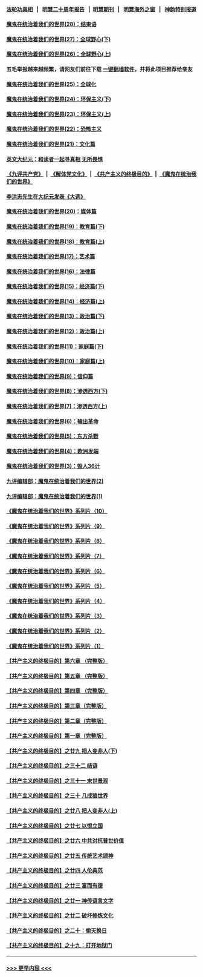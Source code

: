 #### [法轮功真相](https://github.com/gfw-breaker/truth/blob/master/README.md?t=0) &nbsp;&nbsp;|&nbsp;&nbsp; [明慧二十周年报告](https://github.com/gfw-breaker/mh-reports/blob/master/README.md?t=0) &nbsp;&nbsp;|&nbsp;&nbsp;[明慧期刊](https://github.com/gfw-breaker/mh-qikan) &nbsp;&nbsp;|&nbsp;&nbsp; [明慧海外之窗](https://github.com/gfw-breaker/mh-news/blob/master/README.md?t=0) &nbsp;&nbsp;|&nbsp;&nbsp; [神韵特别报道](https://github.com/gfw-breaker/mh-news/blob/master/shenyun.md?t=0)
#### [魔鬼在统治着我们的世界(28)：结束语](../pages/nsc422/n10936246.md?t=06162251) 
#### [魔鬼在统治着我们的世界(27)：全球野心(下)](../pages/nsc422/n10928319.md?t=06162251) 
#### [魔鬼在统治着我们的世界(26)：全球野心(上)](../pages/nsc422/n10900318.md?t=06162251) 
#### 五毛举报越来越频繁，请网友们前往下载 [一键翻墙软件](https://github.com/gfw-breaker/ssr-accounts)，并将此项目推荐给亲友
#### [魔鬼在统治着我们的世界(25)：全球化](../pages/nsc422/n10788205.md?t=06162251) 
#### [魔鬼在统治着我们的世界(24)：环保主义(下)](../pages/nsc422/n10695307.md?t=06162251) 
#### [魔鬼在统治着我们的世界(23)：环保主义(上)](../pages/nsc422/n10688613.md?t=06162251) 
#### [魔鬼在统治着我们的世界(22)：恐怖主义](../pages/nsc422/n10614727.md?t=06162251) 
#### [魔鬼在统治着我们的世界(21)：文化篇](../pages/nsc422/n10597706.md?t=06162251) 
#### [英文大纪元：和读者一起寻真相 无所畏惧](../pages/nsc422/n12542027.md?t=06162251) 
#### [《九评共产党》](https://github.com/begood0513/9ping.md/blob/master/README.md) &nbsp;|&nbsp; [《解体党文化》](../../../../jtdwh.md/blob/master/README.md)  &nbsp;|&nbsp; [《共产主义的终极目的》](../../../../gczydzjmd.md/blob/master/README.md) &nbsp;|&nbsp; [《魔鬼在统治我们的世界》](../../../../mgztzwmdsj.md/blob/master/README.md) 
#### [李洪志先生在大纪元发表《大选》](../pages/nsc422/n12534746.md?t=06162251) 
#### [魔鬼在统治着我们的世界(20)：媒体篇](../pages/nsc422/n10586579.md?t=06162251) 
#### [魔鬼在统治着我们的世界(19)：教育篇(下)](../pages/nsc422/n10564808.md?t=06162251) 
#### [魔鬼在统治着我们的世界(18)：教育篇(上)](../pages/nsc422/n10526970.md?t=06162251) 
#### [魔鬼在统治着我们的世界(17)：艺术篇](../pages/nsc422/n10499093.md?t=06162251) 
#### [魔鬼在统治着我们的世界(16)：法律篇](../pages/nsc422/n10485969.md?t=06162251) 
#### [魔鬼在统治着我们的世界(15)：经济篇(下)](../pages/nsc422/n10469975.md?t=06162251) 
#### [魔鬼在统治着我们的世界(14)：经济篇(上)](../pages/nsc422/n10457370.md?t=06162251) 
#### [魔鬼在统治着我们的世界(13)：政治篇(下)](../pages/nsc422/n10448270.md?t=06162251) 
#### [魔鬼在统治着我们的世界(12)：政治篇(上)](../pages/nsc422/n10444576.md?t=06162251) 
#### [魔鬼在统治着我们的世界(11)：家庭篇(下)](../pages/nsc422/n10440961.md?t=06162251) 
#### [魔鬼在统治着我们的世界(10)：家庭篇(上)](../pages/nsc422/n10435448.md?t=06162251) 
#### [魔鬼在统治着我们的世界(9)：信仰篇](../pages/nsc422/n10432159.md?t=06162251) 
#### [魔鬼在统治着我们的世界(8)：渗透西方(下)](../pages/nsc422/n10429603.md?t=06162251) 
#### [魔鬼在统治着我们的世界(7)：渗透西方(上)](../pages/nsc422/n10426013.md?t=06162251) 
#### [魔鬼在统治着我们的世界(6)：输出革命](../pages/nsc422/n10421536.md?t=06162251) 
#### [魔鬼在统治着我们的世界(5)：东方杀戮](../pages/nsc422/n10417707.md?t=06162251) 
#### [魔鬼在统治着我们的世界(4)：欧洲发端](../pages/nsc422/n10414890.md?t=06162251) 
#### [魔鬼在统治着我们的世界(3)：毁人36计](../pages/nsc422/n10411583.md?t=06162251) 
#### [九评编辑部：魔鬼在统治着我们的世界(2)](../pages/nsc422/n10410036.md?t=06162251) 
#### [九评编辑部：魔鬼在统治着我们的世界(1)](../pages/nsc422/n10406825.md?t=06162251) 
#### [《魔鬼在统治着我们的世界》系列片（10）](../pages/nsc422/n12292670.md?t=06162251) 
#### [《魔鬼在统治着我们的世界》系列片（9）](../pages/nsc422/n12290859.md?t=06162251) 
#### [《魔鬼在统治着我们的世界》系列片（8）](../pages/nsc422/n12287445.md?t=06162251) 
#### [《魔鬼在统治着我们的世界》系列片（7）](../pages/nsc422/n12283425.md?t=06162251) 
#### [《魔鬼在统治着我们的世界》系列片（6）](../pages/nsc422/n12282314.md?t=06162251) 
#### [《魔鬼在统治着我们的世界》系列片（5）](../pages/nsc422/n12281419.md?t=06162251) 
#### [《魔鬼在统治着我们的世界》系列片（4）](../pages/nsc422/n12274024.md?t=06162251) 
#### [《魔鬼在统治着我们的世界》系列片（3）](../pages/nsc422/n12271322.md?t=06162251) 
#### [《魔鬼在统治着我们的世界》系列片（2）](../pages/nsc422/n12269049.md?t=06162251) 
#### [《魔鬼在统治着我们的世界》系列片（1）](../pages/nsc422/n12267575.md?t=06162251) 
#### [【共产主义的终极目的】第六章 （完整版）](../pages/nsc422/n11428913.md?t=06162251) 
#### [【共产主义的终极目的】第五章 （完整版）](../pages/nsc422/n11428912.md?t=06162251) 
#### [【共产主义的终极目的】第四章 （完整版）](../pages/nsc422/n11428907.md?t=06162251) 
#### [【共产主义的终极目的】第三章（完整版）](../pages/nsc422/n11428848.md?t=06162251) 
#### [【共产主义的终极目的】第二章（完整版）](../pages/nsc422/n11428831.md?t=06162251) 
#### [【共产主义的终极目的】第一章（完整版）](../pages/nsc422/n11417651.md?t=06162251) 
#### [【共产主义的终极目的】之廿九 把人变非人(下)](../pages/nsc422/n11344140.md?t=06162251) 
#### [【共产主义的终极目的】之三十二 结语](../pages/nsc422/n11360535.md?t=06162251) 
#### [【共产主义的终极目的】之三十一 末世景观](../pages/nsc422/n11351129.md?t=06162251) 
#### [【共产主义的终极目的】之三十 几成狼世界](../pages/nsc422/n11348280.md?t=06162251) 
#### [【共产主义的终极目的】之廿八 把人变非人(上)](../pages/nsc422/n11340492.md?t=06162251) 
#### [【共产主义的终极目的】之廿七 以恨立国](../pages/nsc422/n11336944.md?t=06162251) 
#### [【共产主义的终极目的】之廿六 中共对抗普世价值](../pages/nsc422/n11324785.md?t=06162251) 
#### [【共产主义的终极目的】之廿五 传统艺术颂神](../pages/nsc422/n11296396.md?t=06162251) 
#### [【共产主义的终极目的】之廿四 人伦典范](../pages/nsc422/n11296397.md?t=06162251) 
#### [【共产主义的终极目的】之廿三 富而有德](../pages/nsc422/n11283598.md?t=06162251) 
#### [【共产主义的终极目的】之廿一 神传语言文字](../pages/nsc422/n11263265.md?t=06162251) 
#### [【共产主义的终极目的】之廿二 破坏修炼文化](../pages/nsc422/n11245728.md?t=06162251) 
#### [【共产主义的终极目的】之二十：偷天换日](../pages/nsc422/n11238846.md?t=06162251) 
#### [【共产主义的终极目的】之十九：打开地狱门](../pages/nsc422/n11206376.md?t=06162251) 

----
#### [ >>> 更早内容 <<< ](../indexes/nsc422-earlier.md)
